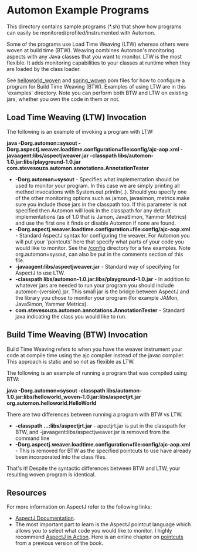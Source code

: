 Automon Example Programs
========================

This directory contains sample programs (*.sh) that show how programs can easily be monitored/profiled/instrumented with Automon.

Some of the programs use Load Time Weaving (LTW) whereas others were woven at build time (BTW).  Weaving combines Automon's
monitoring aspects with any Java classes that you want to monitor.  LTW is the most flexible.  It adds monitoring capabilities to your
classes at runtime when they are loaded by the class loader.

See [helloworld_woven](https://github.com/stevensouza/automon/tree/master/helloworld_woven) and
[spring_woven](https://github.com/stevensouza/automon/tree/master/spring_woven) pom files for how to configure a program
for Build Time Weaving (BTW).  Examples of using LTW are in
this 'examples' directory.  Note you can perform both BTW and LTW on existing jars, whether you own the code in them or not.

Load Time Weaving (LTW) Invocation
-----------------------------------
The following is an example of invoking a program with LTW:

**java   -Dorg.automon=sysout -Dorg.aspectj.weaver.loadtime.configuration=file:config/ajc-aop.xml -javaagent:libs/aspectjweaver.jar -classpath libs/automon-1.0.jar:libs/playground-1.0.jar com.stevesouza.automon.annotations.AnnotationTester**

* **-Dorg.automon=sysout** - Specifies what implementation should be used to monitor your program. In this case we are simply
printing all method invocations with System.out.println(..).  Should you specify one of the other monitoring options such as jamon, javasimon, metrics
make sure you include those jars in the classpath too. If this parameter is not specified then Automon will look in the classpath for any
default implementations (as of 1.0 that is Jamon, JavaSimon, Yammer Metrics) and use the first one it finds or disable Automon if
none are found.
* **-Dorg.aspectj.weaver.loadtime.configuration=file:config/ajc-aop.xml** - Standard AspectJ syntax for configuring the weaver. For
Automon you will put your 'pointcuts' here that specify what parts of your code you would like to monitor.  See the
[/config](https://github.com/stevensouza/automon/tree/master/examples/config) directory for a few examples.
Note org.automon=sysout, can also be put in the comments section of this file.
* **-javaagent:libs/aspectjweaver.jar** - Standard way of specifying for AspectJ to use LTW.
* **-classpath libs/automon-1.0.jar:libs/playground-1.0.jar** - In addition to whatever jars are needed to run your
program you should include automon-{version}.jar.  This small jar is the bridge between AspectJ and the library you chose to
monitor your program (for example JAMon, JavaSimon, Yammer Metrics).
* **com.stevesouza.automon.annotations.AnnotationTester** - Standard java indicating the class you would like to run.

Build Time Weaving (BTW) Invocation
-----------------------------------
Build Time Weaving refers to when you have the weaver instrument your code at compile time using the ajc compiler
instead of the javac compiler.  This approach is static and so not as flexible as LTW.

The following is an example of running a program that was compiled using BTW:

**java   -Dorg.automon=sysout -classpath libs/automon-1.0.jar:libs/helloworld_woven-1.0.jar:libs/aspectjrt.jar org.automon.helloworld.HelloWorld**

There are two differences between running a program with BTW vs LTW.

* **-classpath ...:libs/aspectjrt.jar** - apectjrt.jar is put in the classpath for BTW, and -javaagent:libs/aspectjweaver.jar is removed from the command line
* **-Dorg.aspectj.weaver.loadtime.configuration=file:config/ajc-aop.xml** - This is removed for BTW as the specified pointcuts to use
have already been incorporated into the class files.

That's it! Despite the syntactic differences between BTW and LTW, your resulting woven program is identical.

Resources
---------
For more information on AspectJ refer to the following links:

* [AspectJ Documentation](http://eclipse.org/aspectj/doc/released/progguide/index.html).
* The most important part to learn is the AspectJ pointcut language which allows you to select what code you would like
to monitor. I highly recommend [AspectJ in Action](http://www.amazon.com/AspectJ-Action-Enterprise-Spring-Applications/dp/1933988053/ref=sr_1_1?ie=UTF8&qid=1426500440&sr=8-1&keywords=aspectj+in+action).
  Here is an online chapter on [pointcuts](https://www.java.net/today/2003/12/26/ch3AspectJSyntaxBasics.pdf) from a previous version of the book.
